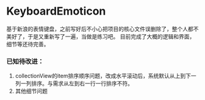 # KeyboardEmoticon 
基于新浪的表情键盘，之前写好后不小心把项目的核心文件误删除了，整个人都不美好了，于是又重新写了一遍，当做是练习吧。
目前完成了大概的逻辑和界面，细节等还待完善。

### 已知待改进：
1. collectionView的item排序顺序问题，改成水平滚动后，系统默认从上到下一列一列排序。与需求从左到右一行一行排序不符。
2. 其他细节问题

